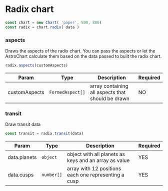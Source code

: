 # Radix chart

```typescript
const chart = new Chart( 'paper', 800, 800)
const radix = chart.radix( data )
```

### aspects
Draws the aspects of the radix chart. You can pass the aspects or let the AstroChart calculate them based on the data passed to built the radix chart.

```typescript
radix.aspects(customAspects)
```
| Param         | Type      | Description | Required |
| -----------   | --------- |------------ |--------- |
| customAspects | `FormedAspect[]`  | array containing all aspects that should be drawn| NO      |


### transit
Draw transit data

```typescript
const transit = radix.transit(data)
```
| Param        | Type      | Description | Required |
| -----------  | --------- |------------ |--------- |
| data.planets | `object`  | object with all planets as keys and an array as value| YES      |
| data.cusps   | `number[]`| array with 12 positions each one representing a cusp | YES      |